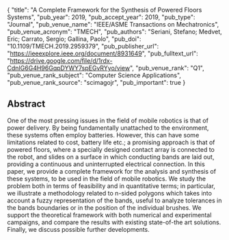 {
  "title": "A Complete Framework for the Synthesis of Powered Floors Systems",
  "pub_year": 2019,
  "pub_accept_year": 2019,
  "pub_type": "Journal",
  "pub_venue_name": "IEEE/ASME Transactions on Mechatronics",
  "pub_venue_acronym": "TMECH",
  "pub_authors": "Seriani, Stefano; Medvet, Eric; Carrato, Sergio; Gallina, Paolo",
  "pub_doi": "10.1109/TMECH.2019.2959379",
  "pub_publisher_url": "https://ieeexplore.ieee.org/document/8931649",
  "pub_fulltext_url": "https://drive.google.com/file/d/1rdx-CdnIG6G4H96GqpDYWY7spEGvRYyo/view",
  "pub_venue_rank": "Q1",
  "pub_venue_rank_subject": "Computer Science Applications",
  "pub_venue_rank_source": "scimagojr",
  "pub_important": true
}

## Abstract
One of the most pressing issues in the field of mobile robotics is that of power delivery. By being fundamentally unattached to the environment, these systems often employ batteries. However, this can have some limitations related to cost, battery life etc.; a promising approach is that of powered floors, where a specially designed contact array is connected to the robot, and slides on a surface in which conducting bands are laid out, providing a continuous and uninterrupted electrical connection. In this paper, we provide a complete framework for the analysis and synthesis of these systems, to be used in the field of mobile robotics. We study the problem both in terms of feasibility and in quantitative terms; in particular, we illustrate a methodology related to n-sided polygons which takes into account a fuzzy representation of the bands, useful to analyze tolerances in the bands boundaries or in the position of the individual brushes. We support the theoretical framework with both numerical and experimental campaigns, and compare the results with existing state-of-the art solutions. Finally, we discuss possible further developments.

